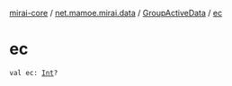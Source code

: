 [mirai-core](../../index.md) / [net.mamoe.mirai.data](../index.md) / [GroupActiveData](index.md) / [ec](./ec.md)

# ec

`val ec: `[`Int`](https://kotlinlang.org/api/latest/jvm/stdlib/kotlin/-int/index.html)`?`